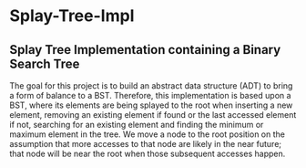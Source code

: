 # Splay-Tree-Impl

## Splay Tree Implementation containing a Binary Search Tree

The goal for this project is to build an abstract data structure (ADT) to bring a form of balance to a BST. Therefore, this implementation is based upon a BST, where its elements are being splayed to the root when inserting a new element, removing an existing element if found or the last accessed element if not, searching for an existing element and finding the minimum or maximum element in the tree. We move a node to the root position on the assumption that more accesses to that node are likely in the near future; that node will be near the root when those subsequent accesses happen.

